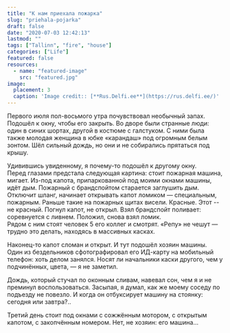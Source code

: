 ```yaml
---
title: "К нам приехала пожарка"
slug: "priehala-pojarka"
draft: false
date: "2020-07-03 12:42:13"  
lastmod: ""
tags: ["Tallinn", "fire", "house"]
categories: ["Life"]
featured: false
resources:
  - name: "featured-image"
    src: "featured.jpg"
image:
  placement: 3
  caption: 'Image credit:: [**Rus.Delfi.ee**](https://rus.delfi.ee/)'
---
```


Первого июля пол-восьмого утра почувствовал необычный запах. Подошёл к окну, чтобы его закрыть. Во дворе были странные люди: один в синих шортах, другой в костюме с галстуком. С ними была также молодая женщина в юбке «карандаш» под огромным белым зонтом. Шёл сильный дождь, но они и не собирались прятаться под крышу.
<!--more-->
Удивившись увиденному, я почему-то подошёл к другому окну.  
Перед глазами предстала следующая картина: стоит пожарная машина, мигает. Из-под капота, припаркованной под моими окнами машины, идёт дым. Пожарный с брандспойтом старается заглушить дым. Отключит шланг, начинает открывать капот ломиком — специальным, пожарным. Раньше такие на пожарных щитах висели. Красные. Этот -- не красный. Погнул капот, не открыл. Взял брандспойт поливает: соревнуется с ливнем. Положил, снова взял ломик.  
Рядом с ним стоят человек 5 его коллег и смотрят. «Репу» не чешут — трудно это делать, находясь в массивных касках.  

Наконец-то капот сломан и открыт. И тут подошёл хозяин машины.  
Один из бездельников сфотографировал его ИД-карту на мобильный телефон: хоть делом занялся. Носят ли начальники каски другого, чем у подчинённых, цвета, — я не заметил.  

Дождь, который стучал по оконным сливам, навевал сон, чем я и не преминул воспользоваться. Засыпая, я думал, как же моему соседу по подъезду не повезло. И когда он отбуксирует машину на стоянку: сегодня или завтра?..

Третий день стоит под окнами с сожжённым мотором, с открытым капотом, с закопчённым номером. Нет, не хозяин: его машина…
